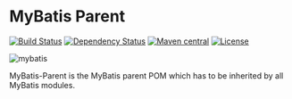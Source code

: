 MyBatis Parent
==============

[![Build Status](https://travis-ci.org/mybatis/parent.svg?branch=master)](https://travis-ci.org/mybatis/parent)
[![Dependency Status](https://www.versioneye.com/user/projects/55ff649c601dd9001f0001b5/badge.svg?style=flat)](https://www.versioneye.com/user/projects/55ff649c601dd9001f0001b5)
[![Maven central](https://maven-badges.herokuapp.com/maven-central/org.mybatis/mybatis-parent/badge.svg)](https://maven-badges.herokuapp.com/maven-central/org.mybatis/mybatis-parent)
[![License](http://img.shields.io/:license-apache-brightgreen.svg)](http://www.apache.org/licenses/LICENSE-2.0.html)

![mybatis](http://mybatis.github.io/images/mybatis-logo.png)

MyBatis-Parent is the MyBatis parent POM which has to be inherited by all MyBatis modules.


